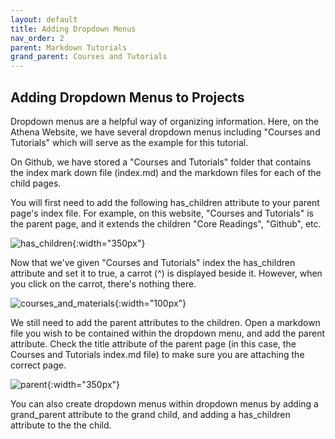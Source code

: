 ```yaml
---
layout: default
title: Adding Dropdown Menus
nav_order: 2
parent: Markdown Tutorials
grand_parent: Courses and Tutorials
---
```


## Adding Dropdown Menus to Projects 
Dropdown menus are a helpful way of organizing information. Here, on the Athena Website, we have several dropdown menus including "Courses and Tutorials" which will serve as the example for this tutorial. 

On Github, we have stored a "Courses and Tutorials" folder that contains the index mark down file (index.md) and the markdown files for each of the child pages. 

You will first need to add the following has_children attribute to your parent page's index file. For example, on this website, "Courses and Tutorials" is the parent page, and it extends the children "Core Readings", "Github", etc. 

![has_children](/images/add_dropdowns/has_children.png){:width="350px"}

Now that we've given "Courses and Tutorials" index the has_children attribute and set it to true, a carrot (^) is displayed beside it. However, when you click on the carrot, there's nothing there. 

![courses_and_materials](/images/add_dropdowns/courses.png){:width="100px"}

We still need to add the parent attributes to the children. Open a markdown file you wish to be contained within the dropdown menu, and add the parent attribute. Check the title attribute of the parent page (in this case, the Courses and Tutorials index.md file) to make sure you are attaching the correct page. 

![parent](/images/add_dropdowns/parent.png){:width="350px"}

You can also create dropdown menus within dropdown menus by adding a grand_parent attribute to the grand child, and adding a has_children attribute to the the child. 
